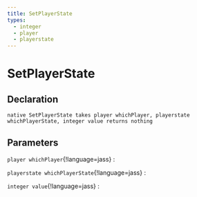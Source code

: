 ```yaml
---
title: SetPlayerState
types:
  - integer
  - player
  - playerstate
---
```


# SetPlayerState

## Declaration

```jass
native SetPlayerState takes player whichPlayer, playerstate whichPlayerState, integer value returns nothing
```

## Parameters
`player whichPlayer`{!language=jass}
: 

`playerstate whichPlayerState`{!language=jass}
: 

`integer value`{!language=jass}
: 
